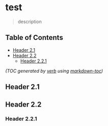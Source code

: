# test

> description

## Table of Contents

- [Header 2.1](#header-21)
- [Header 2.2](#header-22)
  * [Header 2.2.1](#header-221)

_(TOC generated by [verb](https://github.com/verbose/verb) using [markdown-toc](https://github.com/jonschlinkert/markdown-toc))_

## Header 2.1

## Header 2.2

### Header 2.2.1

